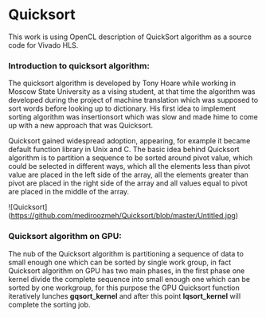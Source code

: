 # Quicksort

This work is using OpenCL description of QuickSort algorithm as a source code for Vivado HLS.

### Introduction to quicksort algorithm:

The quicksort algorithm is developed by Tony Hoare while working in Moscow State University as a vising student, at that time the algorithm was developed during the project of machine translation which was supposed to sort words before looking up to dictionary. His first idea to implement sorting algorithm was insertionsort which was slow and made hime to come up with a new approach that was Quicksort.


Quicksort gained widespread adoption, appearing, for example it became default function library in Unix and C. The basic idea behind Quicksort algorithm is to partition a sequence to be sorted around pivot value, which could be selected in different ways, which all the elements less than pivot value are placed in the left side of the array, all the elements greater than pivot are placed in the right side of the array and all values equal to pivot are placed in the middle of the array.   

![Quicksort] (https://github.com/mediroozmeh/Quicksort/blob/master/Untitled.jpg)


### Quicksort algorithm on GPU:
The nub of the Quicksort algorithm is partitioning a sequence of data to small enough one which can be sorted by single work group, in fact Quicksort algorithm on GPU has two main phases, in the first phase one kernel divide the complete sequence into small enough one which can be sorted by one workgroup, for this purpose the GPU Quicksort function iteratively lunches  **gqsort_kernel** and after this point **lqsort_kernel** will complete the sorting job. 





